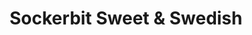 ---
title: "Sockerbit Sweet & Swedish"
url: /new-york/sockerbit-sweet-und-swedish/
shop: Süßwaren
---